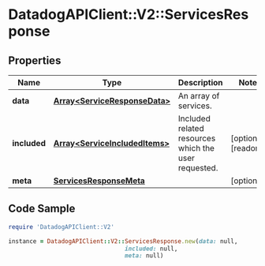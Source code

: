 # DatadogAPIClient::V2::ServicesResponse

## Properties

Name | Type | Description | Notes
------------ | ------------- | ------------- | -------------
**data** | [**Array&lt;ServiceResponseData&gt;**](ServiceResponseData.md) | An array of services. | 
**included** | [**Array&lt;ServiceIncludedItems&gt;**](ServiceIncludedItems.md) | Included related resources which the user requested. | [optional] [readonly] 
**meta** | [**ServicesResponseMeta**](ServicesResponseMeta.md) |  | [optional] 

## Code Sample

```ruby
require 'DatadogAPIClient::V2'

instance = DatadogAPIClient::V2::ServicesResponse.new(data: null,
                                 included: null,
                                 meta: null)
```


